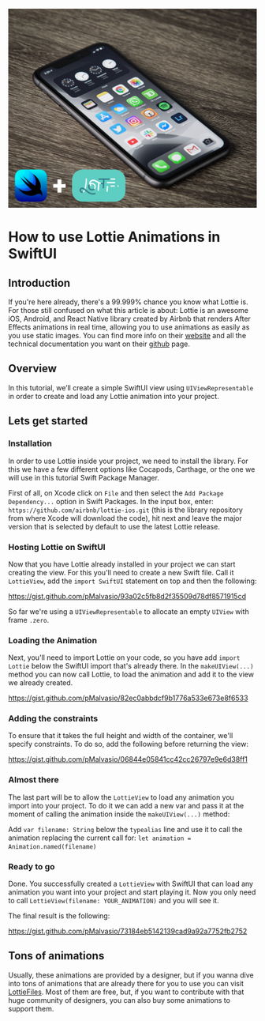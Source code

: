 ![Main image](images/lottie-cover.png)

# How to use Lottie Animations in SwiftUI

## Introduction

If you're here already, there's a 99.999% chance you know what Lottie is. For those still confused on what this article is about: Lottie is an awesome iOS, Android, and React Native library created by Airbnb that renders After Effects animations in real time, allowing you to use animations as easily as you use static images. You can find more info on their [website](https://airbnb.design/lottie/) and all the technical documentation you want on their [github](https://github.com/airbnb/lottie) page.


## Overview

In this tutorial, we’ll create a simple SwiftUI view using `UIViewRepresentable` in order to create and load any Lottie animation into your project.

## Lets get started

### Installation

In order to use Lottie inside your project, we need to install the library. For this we have a few different options like Cocapods, Carthage, or the one we will use in this tutorial Swift Package Manager.

First of all, on Xcode click on `File` and then select the `Add Package Dependency...` option in Swift Packages. In the input box, enter: `https://github.com/airbnb/lottie-ios.git` (this is the library repository from where Xcode will download the code), hit next and leave the major version that is selected by default to use the latest Lottie release.


### Hosting Lottie on SwiftUI 

Now that you have Lottie already installed in your project we can start creating the view. For this you'll need to create a new Swift file. Call it `LottieView`, add the `import SwiftUI` statement on top and then the following:

https://gist.github.com/pMalvasio/93a02c5fb8d2f35509d78df8571915cd

So far we're using a `UIViewRepresentable` to allocate an empty `UIView` with frame `.zero`.


### Loading the Animation

Next, you'll need to import Lottie on your code, so you have add `import Lottie` below the SwiftUI import that's already there. In the `makeUIView(...)` method you can now call Lottie, to load the animation and add it to the view we already created.

https://gist.github.com/pMalvasio/82ec0abbdcf9b1776a533e673e8f6533


### Adding the constraints

To ensure that it takes the full height and width of the container, we'll specify constraints. To do so, add the following before returning the view:

https://gist.github.com/pMalvasio/06844e05841cc42cc26797e9e6d38ff1


### Almost there

The last part will be to allow the `LottieView` to load any animation you import into your project. To do it we can add a new var and pass it at the moment of calling the animation inside the `makeUIView(...)` method:

Add `var filename: String` below the `typealias` line and use it to call the animation replacing the current call for: `let animation = Animation.named(filename)`


### Ready to go

Done. You successfully created a `LottieView` with SwiftUI that can load any animation you want into your project and start playing it. Now you only need to call `LottieView(filename: YOUR_ANIMATION)` and you will see it.

The final result is the following:

https://gist.github.com/pMalvasio/73184eb5142139cad9a92a7752fb2752


## Tons of animations

Usually, these animations are provided by a designer, but if you wanna dive into tons of animations that are already there for you to use you can visit [LottieFiles](https://lottiefiles.com). Most of them are free, but, if you want to contribute with that huge community of designers, you can also buy some animations to support them.